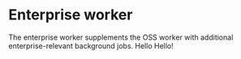 # Enterprise worker

The enterprise worker supplements the OSS worker with additional enterprise-relevant background jobs.
Hello Hello!
